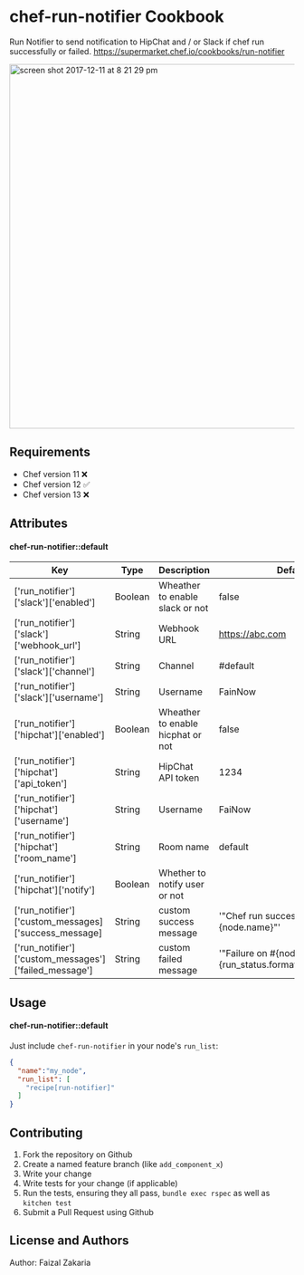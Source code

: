chef-run-notifier Cookbook
==========================

Run Notifier to send notification to HipChat and / or Slack if chef run successfully or failed.
https://supermarket.chef.io/cookbooks/run-notifier

<img width="644" alt="screen shot 2017-12-11 at 8 21 29 pm" src="https://user-images.githubusercontent.com/3461316/33849588-59abc1c4-deb1-11e7-9726-121f13cce42a.png">


Requirements
------------

- Chef version 11 :x:
- Chef version 12 :white_check_mark:
- Chef version 13 :x:


Attributes
----------

#### chef-run-notifier::default
|Key|Type|Description|Default|
|---|----|-----------|-------|
|['run_notifier']['slack']['enabled']|Boolean|Wheather to enable slack or not|false|
|['run_notifier']['slack']['webhook_url']|String|Webhook URL|https://abc.com|
|['run_notifier']['slack']['channel']|String|Channel|#default|
|['run_notifier']['slack']['username']|String|Username|FainNow|
|['run_notifier']['hipchat']['enabled']|Boolean|Wheather to enable hicphat or not|false|
|['run_notifier']['hipchat']['api_token']|String|HipChat API token|1234|
|['run_notifier']['hipchat']['username']|String|Username|FaiNow|
|['run_notifier']['hipchat']['room_name']|String|Room name|default|
|['run_notifier']['hipchat']['notify']|Boolean|Whether to notify user or not|
|['run_notifier']['custom_messages]['success_message]|String|custom success message|'"Chef run succesfully on #{node.name}"'|
|['run_notifier']['custom_messages']['failed_message']|String|custom failed message|'"Failure on #{node.name}: #{run_status.formatted_exception}"'|

Usage
-----
#### chef-run-notifier::default

Just include `chef-run-notifier` in your node's `run_list`:

```json
{
  "name":"my_node",
  "run_list": [
    "recipe[run-notifier]"
  ]
}
```

Contributing
------------

1. Fork the repository on Github
2. Create a named feature branch (like `add_component_x`)
3. Write your change
4. Write tests for your change (if applicable)
5. Run the tests, ensuring they all pass, `bundle exec rspec` as well as `kitchen test`
6. Submit a Pull Request using Github

License and Authors
-------------------
Author: Faizal Zakaria


